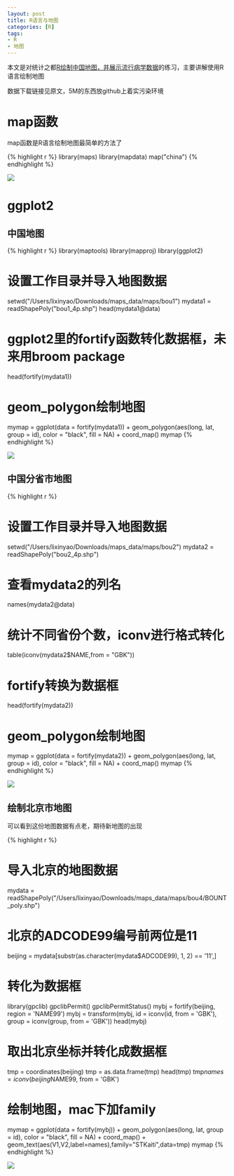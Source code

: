 ```yaml
---
layout: post
title: R语言与地图
categories: [R]
tags:
- R
- 地图
---
```

本文是对统计之都[R绘制中国地图，并展示流行病学数据](http://cos.name/2014/08/r-maps-for-china/)的练习，主要讲解使用R语言绘制地图

数据下载链接见原文，5M的东西放github上着实污染环境

# map函数

map函数是R语言绘制地图最简单的方法了

{% highlight r %}
library(maps)
library(mapdata)
map("china")
{% endhighlight %}

![](https://raw.githubusercontent.com/lixinyao/lixinyao.github.io/master/pictures/2016/map1.png)

# ggplot2

## 中国地图

{% highlight r %}
library(maptools)
library(mapproj)
library(ggplot2)
# 设置工作目录并导入地图数据
setwd("/Users/lixinyao/Downloads/maps_data/maps/bou1")
mydata1 = readShapePoly("bou1_4p.shp")
head(mydata1@data)
# ggplot2里的fortify函数转化数据框，未来用broom package
head(fortify(mydata1))
# geom_polygon绘制地图
mymap = ggplot(data = fortify(mydata1)) +
  geom_polygon(aes(long, lat, group = id), color = "black", fill = NA) +
  coord_map()
mymap
{% endhighlight %}

![](https://raw.githubusercontent.com/lixinyao/lixinyao.github.io/master/pictures/2016/map2.png)

## 中国分省市地图

{% highlight r %}
# 设置工作目录并导入地图数据
setwd("/Users/lixinyao/Downloads/maps_data/maps/bou2")
mydata2 = readShapePoly("bou2_4p.shp")
# 查看mydata2的列名
names(mydata2@data)
# 统计不同省份个数，iconv进行格式转化
table(iconv(mydata2$NAME,from = "GBK"))
# fortify转换为数据框
head(fortify(mydata2))
# geom_polygon绘制地图
mymap = ggplot(data = fortify(mydata2)) +
  geom_polygon(aes(long, lat, group = id), color = "black", fill = NA) +
  coord_map()
mymap
{% endhighlight %}

![](https://raw.githubusercontent.com/lixinyao/lixinyao.github.io/master/pictures/2016/map3.png)

## 绘制北京市地图

可以看到这份地图数据有点老，期待新地图的出现

{% highlight r %}
# 导入北京的地图数据
mydata = readShapePoly("/Users/lixinyao/Downloads/maps_data/maps/bou4/BOUNT_poly.shp")
# 北京的ADCODE99编号前两位是11
beijing = mydata[substr(as.character(mydata$ADCODE99), 1, 2) == '11',]
# 转化为数据框
library(gpclib)
gpclibPermit()
gpclibPermitStatus()
mybj = fortify(beijing, region = 'NAME99')
mybj = transform(mybj, id = iconv(id, from = 'GBK'), group = iconv(group, from = 'GBK'))
head(mybj)
# 取出北京坐标并转化成数据框
tmp = coordinates(beijing)
tmp = as.data.frame(tmp)
head(tmp)
tmp$names = iconv(beijing$NAME99, from = 'GBK')
# 绘制地图，mac下加family
mymap = ggplot(data = fortify(mybj)) +
  geom_polygon(aes(long, lat, group = id), color = "black", fill = NA) +
  coord_map() +
  geom_text(aes(V1,V2,label=names),family="STKaiti",data=tmp)
mymap
{% endhighlight %}

![](https://raw.githubusercontent.com/lixinyao/lixinyao.github.io/master/pictures/2016/map4.png)
